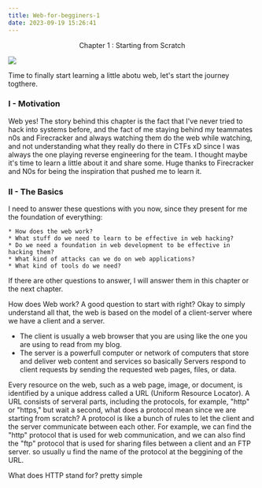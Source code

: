```yaml
---
title: Web-for-begginers-1
date: 2023-09-19 15:26:41
---
```


<center>
    Chapter 1 : Starting from Scratch
</center>


![](https://media.tenor.com/0bXnlQfC5PUAAAAC/goblin-slayer-power.gif)

Time to finally start learning a little abotu web, let's start the journey togthere. 

### I - Motivation
Web yes! The story behind this chapter is the fact that I've never tried to hack into systems before, and the fact of me staying behind my teammates n0s and Firecracker and always watching them do the web while watching, and not understanding what they really do there in CTFs xD since I was always the one playing reverse engineering for the team. I thought maybe it's time to learn a little about it and share some. Huge thanks to Firecracker and N0s for being the inspiration that pushed me to learn it.

### II - The Basics
I need to answer these questions with you now, since they present for me the foundation of everything:

    * How does the web work?
    * What stuff do we need to learn to be effective in web hacking?
    * Do we need a foundation in web development to be effective in hacking them?
    * What kind of attacks can we do on web applications?
    * What kind of tools do we need?

If there are other questions to answer, I will answer them in this chapter or the next chapter.

How does Web work? A good question to start with right? Okay to simply understand all that, the web is based on the model of a client-server where we have a client and a server. 

 * The client is usually a web browser that you are using like the one you are using to read from my blog. 
 * The server is a powerfull computer or network of computers that store and deliver web content and services so basically Servers respond to client requests by sending the requested web pages, files, or data. 

Every resource on the web, such as a web page, image, or document, is identified by a unique address called a URL (Uniform Resource Locator). A URL consists of serveral parts, including the protocols, for example, "http" or "https," but wait a second, what does a protocol mean since we are starting from scratch? A protocol is like a bunch of rules to let the client and the server communicate between each other. For example, we can find the "http" protocol that is used for web communication, and we can also find the "ftp" protocol that is used for sharing files between a client and an FTP server. so usually u find the name of the protocol at the beggining of the URL.

What does HTTP stand for? pretty simple








